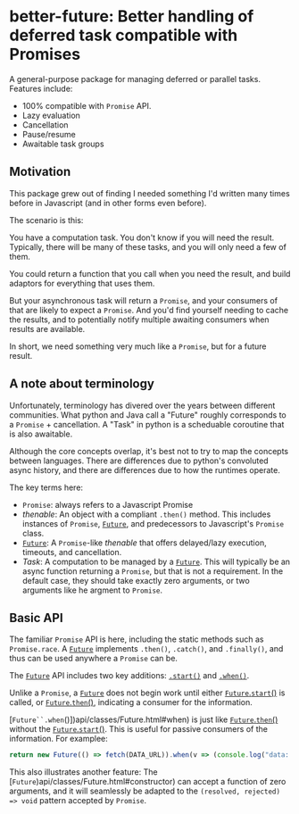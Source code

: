 # better-future: Better handling of deferred task compatible with Promises

A general-purpose package for managing deferred or parallel tasks. Features include:

* 100% compatible with `Promise` API.
* Lazy evaluation
* Cancellation
* Pause/resume
* Awaitable task groups

## Motivation

This package grew out of finding I needed something I'd written many times before
in Javascript (and in other forms even before).

The scenario is this:

You have a computation task. You don't know if you will need the result. Typically, there will be many
of these tasks, and you will only need a few of them.

You could return a function that you call when you need the result, and build adaptors for everything
that uses them.

But your asynchronous task will return a `Promise`, and your consumers of that are likely to expect a
`Promise`. And you'd find yourself needing to cache the results, and to potentially notify multiple
awaiting consumers when results are available.

In short, we need something very much like a `Promise`, but for a future result.

## A note about terminology

Unfortunately, terminology has divered over the years between different communities. What python and Java call a "Future"
roughly corresponds to a `Promise` + cancellation. A "Task" in python is a scheduable coroutine that is also awaitable.

Although the core concepts overlap, it's best not to try to map the concepts between languages. There are differences
due to python's convoluted async history, and there are differences due to how the runtimes operate.

The key terms here:

* `Promise`: always refers to a Javascript Promise
* _thenable_: An object with a compliant `.then()` method. This includes instances of `Promise`,
  [`Future`](api/classes/Future.html),
  and predecessors to Javascript's `Promise` class.
* [`Future`](api/classes/Future.html): A `Promise`-like _thenable_ that offers delayed/lazy execution, timeouts, and
  cancellation.
* _Task_: A computation to be managed by a [`Future`](api/classes/Future.html). This will typically be an async function
  returning a `Promise`, but that is not a requirement. In the default case, they should take exactly zero arguments, or
  two arguments like he argment to `Promise`.

## Basic API

The familiar `Promise` API is here, including the static methods such as `Promise.race`. A [`Future`](api/classes/Future.html) implements `.then()`, `.catch()`, and `.finally()`, and thus can be used
anywhere a `Promise` can be. 

The [`Future`](api/classes/Future.html) API includes two key additions: [`.start()`](api/classes/Future.html#start) and
[`.when()`](api/classes/Future.html#when).

Unlike a `Promise`, a [`Future`](api/classes/Future.html) does not begin
work until either [`Future`.`start`()](api/classes/Future.htm#start) is called, or [`Future`.`then`()](api/classes/Future.html#then), indicating a consumer for the information.

[`Future``.when`()])api/classes/Future.html#when) is just like [`Future`.`then`()](api/classes/Future.html#then)
without the [`Future`.`start`()](api/classes/Future.htm#start). This is useful for passive consumers of the information.
For examplee:

```typescript
return new Future(() => fetch(DATA_URL)).when(v => (console.log("data: ", v), v);
```

This also illustrates another feature: The [`Future`)api/classes/Future.html#constructor) can accept
a function of zero arguments, and it will seamlessly be adapted to the `(resolved, rejected) => void`
pattern accepted by `Promise`.
